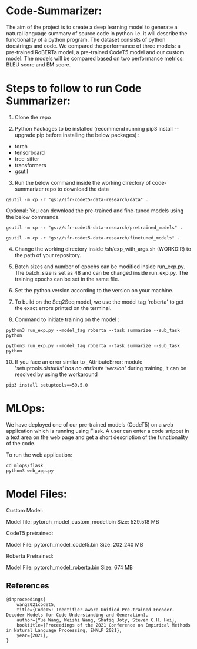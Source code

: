 # Code-Summarizer: 
The aim of the project is to create a deep learning model to generate a natural language summary of source code in python i.e. it will describe the functionality of a python program. The dataset consists of python docstrings and code. We compared the performance of three models: a pre-trained RoBERTa model, a pre-trained CodeT5 model and our custom model. The models will be compared based on two performance metrics: BLEU score and EM score. 

# Steps to follow to run Code Summarizer:

1. Clone the repo

2. Python Packages to be installed (recommend running pip3 install --upgrade pip before installing the below packages) : 
 - torch 
 - tensorboard
 - tree-sitter
 - transformers
 - gsutil 

3. Run the below command inside the working directory of code-summarizer repo to download the data

```
gsutil -m cp -r "gs://sfr-codet5-data-research/data" .
```

Optional: You can download the pre-trained and fine-tuned models using the below commands.

```
gsutil -m cp -r "gs://sfr-codet5-data-research/pretrained_models" .
```

```
gsutil -m cp -r "gs://sfr-codet5-data-research/finetuned_models" .
```

4. Change the working directory inside /sh/exp_with_args.sh (WORKDIR) to the path of your repository.
 
5. Batch sizes and number of epochs can be modified inside run_exp.py. The batch_size is set as 48 and can be changed inside run_exp.py. The training epochs can be set in the same file.


6. Set the python version according to the version on your machine.

7. To build on the Seq2Seq model, we use the model tag 'roberta' to get the exact errors printed on the terminal. 

8. Command to initiate training on the model : 

```
python3 run_exp.py --model_tag roberta --task summarize --sub_task python
```

```
python3 run_exp.py --model_tag roberta --task summarize --sub_task python
```

10. If you face an error similar to _AttributeError: module 'setuptools._distutils' has no attribute 'version'_ during training, it can be resolved by using the workaround 

```
pip3 install setuptools==59.5.0
```

# MLOps:

We have deployed one of our pre-trained models (CodeT5) on a web application which is running using Flask. A user can enter a code snippet in a text area on the web page and get a short description of the functionality of the code.

To run the web application:

```
cd mlops/flask
python3 web_app.py
```

# Model Files:
Custom Model: 

Model file: pytorch_model_custom_model.bin
Size: 529.518 MB


CodeT5 pretrained:

Model File: pytorch_model_codet5.bin
Size: 202.240 MB

Roberta Pretrained:

Model File: pytorch_model_roberta.bin
Size: 674 MB

## References
```
@inproceedings{
    wang2021codet5,
    title={CodeT5: Identifier-aware Unified Pre-trained Encoder-Decoder Models for Code Understanding and Generation}, 
    author={Yue Wang, Weishi Wang, Shafiq Joty, Steven C.H. Hoi},
    booktitle={Proceedings of the 2021 Conference on Empirical Methods in Natural Language Processing, EMNLP 2021},
    year={2021},
}
```
